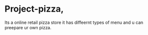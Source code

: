 # Project-pizza,
Its a online retail pizza store it has diffeernt types of menu and u can preepare ur own pizza.
